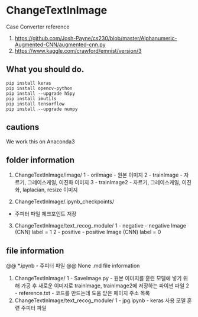 # ChangeTextInImage
Case Converter
reference
1. https://github.com/Josh-Payne/cs230/blob/master/Alphanumeric-Augmented-CNN/augmented-cnn.py
2. https://www.kaggle.com/crawford/emnist/version/3

## What you should do.
```
pip install keras
pip install opencv-python
pip install --upgrade h5py
pip install imutils
pip install tensorflow
pip install --upgrade numpy
```

## cautions
We work this on Anaconda3


## folder information
1. ChangeTextInImage/image/
  1 - oriImage - 원본 이미지
  2 - trainImage - 자르기, 그레이스케일, 이진화 이미지
  3 - trainImage2 - 자르기, 그레이스케일, 이진화, laplacian, resize 이미지

2. ChangeTextInImage/.ipynb_checkpoints/
  - 주피터 파일 체크포인트 저장

3. ChangeTextInImage/text_recog_module/
  1 - negative - negative Image (CNN) label = 1
  2 - positive - positive Image (CNN) label = 0


## file information
@@ *.ipynb - 주피터 파일
@@ None .md file information

1. ChangeTextInImage/
  1 - SaveImage.py - 원본 이미지를 훈련 모델에 넣기 위해 가공 후 새로운 이미지로 trainImage, trainImage2에 저장하는 파이썬 파일
  2 - reference.txt - 코드를 만드는데 도움 받은 페이지 주소 목록
2. ChangeTextInImage/text_recog_module/
  1 - jpg.ipynb - keras 사용 모델 훈련 주피터 파일
